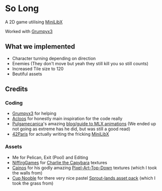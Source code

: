 # So Long

A 2D game utilising [MiniLibX](https://github.com/42Paris/minilibx-linux)

Worked with [Grumpyx3](https://github.com/Grumpyx3)

## What we implemented

- Character turning depending on direction
- Enemies (They don't move but yeah they still kill you so still counts)
- Increased Tile size to 120
- Beutiful assets

## Credits

### Coding

- [Grumpyx3](https://github.com/Grumpyx3) for helping
- [Acloos](https://gitlab.com/42_cursus1/so_long/) for honestly main inspiration for the code really
- [Pulgamecanica](https://github.com/pulgamecanica)'s amazing [blog/guide to MLX animations](https://pulgamecanica.herokuapp.com/posts/mlx-animations) (We ended up not going as extreme has he did, but was still a good read)
- [42Paris](https://github.com/42Paris) for actually writing the fricking [MiniLibX](https://github.com/42Paris/minilibx-linux)

### Assets

- Me for Pelican, Exit (Pool) and Editing
- [NiffirgGames](https://niffirggames.itch.io/) for [Charlie the Capybara](https://niffirggames.itch.io/charliethecapybara) textures
- [Cainos](https://cainos.itch.io/) for his godly amazing [Pixel-Art-Top-Down](https://cainos.itch.io/pixel-art-top-down-basic) textures (which I took the walls from)
- [Cup Nooble](https://cupnooble.itch.io/) for there very nice pastel [Sprout-lands asset pack](https://cupnooble.itch.io/sprout-lands-asset-pack) (which I took the grass from)
